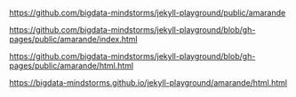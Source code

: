 
https://github.com/bigdata-mindstorms/jekyll-playground/public/amarande



https://github.com/bigdata-mindstorms/jekyll-playground/blob/gh-pages/public/amarande/index.html

https://github.com/bigdata-mindstorms/jekyll-playground/blob/gh-pages/public/amarande/html.html

https://bigdata-mindstorms.github.io/jekyll-playground/amarande/html.html
